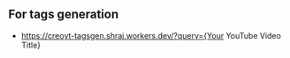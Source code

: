 

## For tags generation 

- https://creoyt-tagsgen.shraj.workers.dev/?query={Your YouTube Video Title}